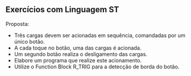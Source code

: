 ## Exercícios com Linguagem ST

Proposta:
- Três cargas devem ser acionadas em sequência, comandadas por um único botão.
- A cada toque no botão, uma das cargas é acionada.
- Um segundo botão realiza o desligamento das cargas.
- Elabore um programa que realize este acionamento.
- Utilize o Function Block R_TRIG para a detecção de borda do botão.
